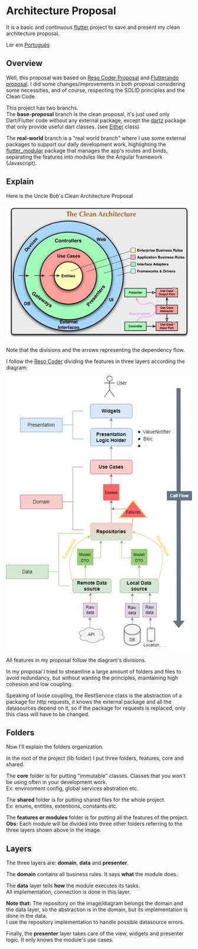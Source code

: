 # Architecture Proposal

It is a basic and continuous [flutter](https://flutter.dev) project to save and present my clean architecture proposal.

Ler em [Português](https://github.com/Juniorlpes/architecture-proposal/blob/base-proposal/README-pt.md)

## Overview

Well, this proposal was based on [Reso Coder Proposal](https://resocoder.com/flutter-clean-architecture-tdd/) and [Flutterando proposal](https://github.com/Flutterando/Clean-Dart). I did some changes/improvements in both proposal considering some necessities, and of course, respecting the SOLID principles and the Clean Code.

This project has two branchs. <br />
The <strong>base-proposal</strong> branch is the clean proposal, it's just used only Dart/Flutter code without any external package, except the [dartz](https://pub.dev/packages/dartz) package that only provide useful dart classes. (see [Either](https://pub.dev/documentation/dartz/latest/dartz/Either-class.html) class)

The <strong>real-world</strong> branch is a "real world branch" where I use some external packages to support our daily development work, highlighting the [flutter_modular](https://pub.dev/packages/flutter_modular) package that manages the app's routes and binds, separating the features into modules like the Angular framework (Javascript).

## Explain

Here is the Uncle Bob's Clean Architecture Proposal

![image info](./readme_assets/CleanArchitecture.png)

Note that the divisions and the arrows representing the dependency flow.

I follow the [Reso Coder](https://resocoder.com/) dividing the features in three layers according the diagram:

![image info](./readme_assets/Clean-Architecture-Flutter-Diagram.png)

All features in my proposal follow the diagram's divisions.

In my proposal I tried to streamline a large amount of folders and files to avoid redundancy, but without wanting the principles, maintaining high cohesion and low coupling.

Speaking of loose coupling, the RestService class is the abstraction of a package for http requests, it knows the external package and all the datasources depend on it, so if the package for requests is replaced, only this class will have to be changed.

## Folders

Now I'll explain the folders organization.

In the root of the project (lib folder) I put three folders, features, core and shared.

The <strong>core</strong> folder is for putting "immutable" classes. Classes that you won't be using often in your development work. </br>
Ex: environment config, global services abstration etc.

The <strong>shared</strong> folder is for putting shared files for the whole project.</br>
Ex: enums, entities, extentions, constants etc.

The <strong>features or modules</strong> folder is for putting all the features of the project.</br>
<strong>Obs:</strong> Each module will be divided into three other folders referring to the three layers shown above in the image.

## Layers

The three layers are: <strong>domain</strong>, <strong>data</strong> and <strong>presenter</strong>.

The <strong>domain</strong> contains all business rules. It says <strong>what</strong> the module does.

The <strong>data</strong> layer tells <strong>how</strong> the module executes its tasks. </br>
All implementation, connection is done in this layer.

<strong>Note that:</strong> The repository on the image/diagram belongs the domain and the data layer, so the abstraction is in the domain, but its implementation is done in the data. </br>
I use the repository implementation to handle possible datasource errors.

Finally, the <strong>presenter</strong> layer takes care of the view, widgets and presenter logic. It only knows the module's use cases.
